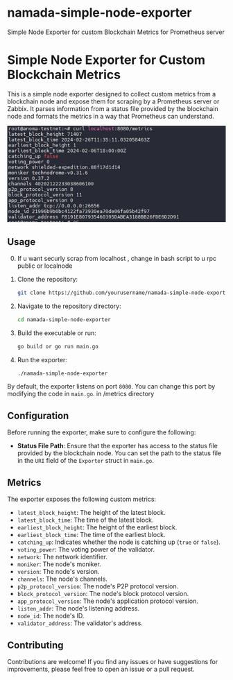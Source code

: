 # namada-simple-node-exporter
Simple Node Exporter for custom Blockchain Metrics for Prometheus server
# Simple Node Exporter for Custom Blockchain Metrics

This is a simple node exporter designed to collect custom metrics from a blockchain node and expose them for scraping by a Prometheus server or Zabbix. It parses information from a status file provided by the blockchain node and formats the metrics in a way that Prometheus can understand.


![screen](screen.png)
## Usage
0. If u want securly scrap from localhost , change in bash script to u rpc public or localnode



1. Clone the repository:

    ```bash
    git clone https://github.com/yourusername/namada-simple-node-exporter.git
    ```

2. Navigate to the repository directory:

    ```bash
    cd namada-simple-node-exporter
    ```

3. Build the executable or run:

    ```bash
    go build or go run main.go
    ```

4. Run the exporter:

    ```bash
    ./namada-simple-node-exporter
    ```

By default, the exporter listens on port `8080`. You can change this port by modifying the code in `main.go`. in /metrics directory

## Configuration

Before running the exporter, make sure to configure the following:

- **Status File Path**: Ensure that the exporter has access to the status file provided by the blockchain node. You can set the path to the status file in the `URI` field of the `Exporter` struct in `main.go`.

## Metrics

The exporter exposes the following custom metrics:

- `latest_block_height`: The height of the latest block.
- `latest_block_time`: The time of the latest block.
- `earliest_block_height`: The height of the earliest block.
- `earliest_block_time`: The time of the earliest block.
- `catching_up`: Indicates whether the node is catching up (`true` or `false`).
- `voting_power`: The voting power of the validator.
- `network`: The network identifier.
- `moniker`: The node's moniker.
- `version`: The node's version.
- `channels`: The node's channels.
- `p2p_protocol_version`: The node's P2P protocol version.
- `block_protocol_version`: The node's block protocol version.
- `app_protocol_version`: The node's application protocol version.
- `listen_addr`: The node's listening address.
- `node_id`: The node's ID.
- `validator_address`: The validator's address.

## Contributing

Contributions are welcome! If you find any issues or have suggestions for improvements, please feel free to open an issue or a pull request.
